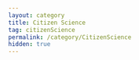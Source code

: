 ```yaml
---
layout: category
title: Citizen Science
tag: citizenScience
permalink: /category/CitizenScience
hidden: true
---
```

